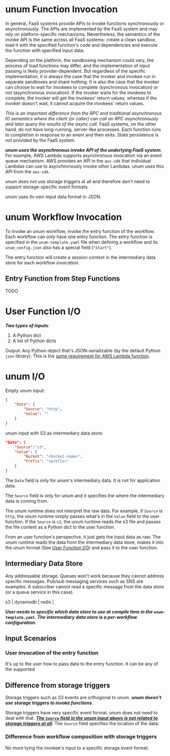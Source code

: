 # unum Function Invocation

In general, FaaS systems provide APIs to invoke functions synchronously or asynchronously. The APIs are implemented by the FaaS system and may rely on platform-specific mechanisms. Nevertheless, the semantics of the invoke API is the same across all FaaS systems: create a clean sandbox, load it with the specified function's code and dependencies and execute the function with specified input data. 

Depending on the platform, the sandboxing mechanism could vary, the process of load functions may differ, and the implementation of input passing is likely provider-dependent. But regardless of the specific implementation, it is always the case that the invoker and invokee run in separate sandboxes and share nothing. It is also the case that the invoker can choose to wait for invokees to complete (synchronous invocation) or not (asynchronous invocation). If the invoker waits for the invokees to complete, the invoker will get the invokees' return values, whereas if the invoker doesn't wait, it cannot acquire the invokees' return values.

*This is an important difference from the RPC and traditional asynchronous IO semantics where the client (or caller) can call an RPC asynchronously and later query the results of the async call*. FaaS systems, on the other hand, do not have long-running, server-like processes. Each function runs to completion in response to an event and then exits. State persistence is not provided by the FaaS system.

***unum uses the asynchronous invoke API of the underlying FaaS system***. For example, AWS Lambda supports asynchronous invocation via an event queue mechanism. AWS provides an API in the `aws-sdk` that individual Lambdas can use to asynchronously invoke other Lambdas. unum uses this API from the `aws-sdk`.

unum does not use storage triggers at all and therefore don't need to support storage-specific event formats.

unum uses its own input data format in JSON.

# unum Workflow Invocation

To invoke an unum workflow, invoke the entry function of the workflow. Each workflow can only have one entry function. The entry function is specified in the `unum-template.yaml` file when defining a workflow and its `unum_config.json` also has a special field (`"Start"`).

The entry function will create a session context in the intermediary data store for each workflow *invocation*.

## Entry Function from Step Functions

TODO

# User Function I/O

***Two types of inputs***:

1. A Python dict
2. A list of Python dicts

Output: Any Python object that's JSON-serializable (by the default Python `json` library). This is the [same requirement for AWS Lambda function](https://docs.aws.amazon.com/lambda/latest/dg/python-handler.html).

# unum I/O

Empty unum input:

```json
{
	"Data": {
		"Source": "http",
		"Value": ""
	}
}

```

unum input with S3 as intermediary data store:

```json
"Data": {
	"Source":"s3",
	"Value": {
		"Bucket": "<bucket-name>",
		"Prefix": "<prefix>"
	}
}
```

The `Data` field is only for unum's intermediary data. It is not for application data.

The `Source` field is only for unum and it specifies the where the intermediary data is coming from.

The unum runtime does not interpret the raw data. For example, if `Source` is `http`, the unum runtime simply passes what's in the `Value` field to the user function. If the `Source` is `s3`, the unum runtime reads the s3 file and passes the file content as a Python dict to the user function.

From an user function's perspective, it just gets the input data as raw. The unum runtime reads the data from the intermediary data store, makes it into the unum format (See [User Function I/O](#UserFunctionI/O)) and pass it to the user function.

## Intermediary Data Store

Any addressable storage. Queues won't work because they cannot address specific messages. Pub/sub messaging services such as SNS are examples. A subscriber cannot read a specific message from the data store (or a queue service in this case).

s3 | dynamodb | redis | 

***User needs to specific which data store to use at compile time in the `unum-template.yaml`. The intermediary data store is a per-workflow configuration.***

## Input Scenarios

### User invocation of the entry function

It's up to the user how to pass data to the entry function. It can be any of the supported



## Difference from storage triggers

Storage triggers such as S3 events are orthogonal to unum. ***unum doesn't use storage triggers to invoke functions***.

Storage triggers have very specific event format. unum does not need to deal with that. ***<u>The `Source` field in the unum input above is not related to storage triggers at all</u>***. The `Source` field specifies the location of the data.

### Difference from workflow composition with storage triggers

No more tying the invokee's input to a specific storage event format. 

